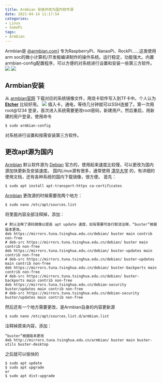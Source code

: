 ```yaml
---
title: Armbian 安装并改为国内软件源
date: 2021-04-14 11:17:54
categories:
- Linux
- SomePi
tags:
- Armbian
---
```

Armbian是 [@armbian.com][armbian]] 专为RaspberryPi、NanaoPi、RockPi……这类使用arm soc的微小计算机/开发板编译制作的操作系统。运行稳定，功能强大。内置armbian-config配置程序，可以方便的对系统进行设置和安装一些第三方软件。
![](https://gitee.com/whwtf/upic/raw/master/uPic/armbian-config2020-09-25.png)
![](https://gitee.com/whwtf/upic/raw/master/uPic/soft2020-09-25.png)

## Armbian安装
从 [armbian官网][armbian] 下载对应的系统镜像文件，用烧卡软件写入到TF卡中。个人认为 **[Etcher][etcher]** 比较好用。
![](https://gitee.com/whwtf/upic/raw/master/uPic/etcher2020-09-25.png)
插入卡，通电，等待几分钟就可以SSH连接了。第一次用 root@1234 登录，首次进入系统需要更改root密码，新建用户。然后重启，用新建的用户登录，使用命令
```
$ sudo armbian-config
```
对系统进行设置和按需安装第三方软件。

## 更改apt源为国内
[Armbian][armbian] 默认软件源为 [Debian][debian] 官方的，使用起来速度比较慢，可以更改为国内源加快更新及安装速度。
国内Linux源有很多，通常使用 [清华大学][tsinghua] 的，有详细的使用文档，还有各种系统的国内下载镜像，很方便。
首先：
```
$ sudo apt install apt-transport-https ca-certificates
```

[Armbian][armbian] 更改源的时候需要改两个地方：
```
$ sudo nano /etc/apt/sources.list
```
将里面内容全部注释掉，添加：
```
# 默认注释了源码镜像以提高 apt update 速度，如有需要可自行取消注释，“buster”根据版本更改。
deb https://mirrors.tuna.tsinghua.edu.cn/debian/ buster main contrib non-free
# deb-src https://mirrors.tuna.tsinghua.edu.cn/debian/ buster main contrib non-free
deb https://mirrors.tuna.tsinghua.edu.cn/debian/ buster-updates main contrib non-free
# deb-src https://mirrors.tuna.tsinghua.edu.cn/debian/ buster-updates main contrib non-free
deb https://mirrors.tuna.tsinghua.edu.cn/debian/ buster-backports main contrib non-free
# deb-src https://mirrors.tuna.tsinghua.edu.cn/debian/ buster-backports main contrib non-free
deb https://mirrors.tuna.tsinghua.edu.cn/debian-security buster/updates main contrib non-free
# deb-src https://mirrors.tuna.tsinghua.edu.cn/debian-security buster/updates main contrib non-free
```
然后还有一个地方需要更改，是Armbian自身的内容更新源
```
$ sudo nano /etc/apt/sources.list.d/armbian.list
```
注释掉原来内容，添加：
```
“buster”根据版本更改
deb http://mirrors.tuna.tsinghua.edu.cn/armbian/ buster main buster-utils buster-desktop
```

之后就可以愉快的
```
$ sudo apt update
$ sudo apt upgrade
or
$ sudo apt dist-upgrade
```



[armbian]:https://www.armbian.com/
[etcher]:https://www.balena.io/etcher
[debian]:https://www.debian.org/
[tsinghua]:https://mirrors.tuna.tsinghua.edu.cn/